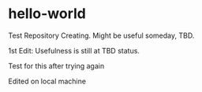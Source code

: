 # hello-world
Test Repository Creating. Might be useful someday, TBD.

1st Edit: Usefulness is still at TBD status.

Test for this after trying again

Edited on local machine
